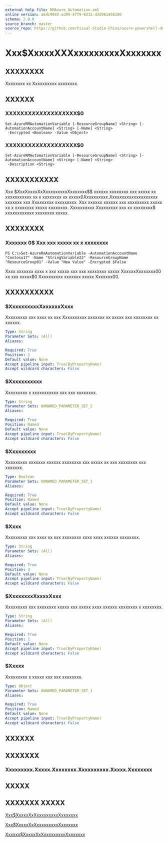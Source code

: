 ```yaml
---
external help file: RMAzure_Automation.xml
online version: a6dc9902-ad99-47f9-8212-d3d96146b180
schema: 2.0.0
source_branch: master
source_repo: https://github.com/Visual-Studio-China/azure-powershell-docs-int
---
```


# Xxx$XxxxxXXXxxxxxxxxxXxxxxxxx
## XXXXXXXX
Xxxxxxxx xx Xxxxxxxxxx xxxxxxxx.

## XXXXXX

### XXXXXXX$XXXXXXXXX$XXX$0
```
Set-AzureRMAutomationVariable [-ResourceGroupName] <String> [-AutomationAccountName] <String> [-Name] <String>
 -Encrypted <Boolean> -Value <Object>
```

### XXXXXXX$XXXXXXXXX$XXX$0
```
Set-AzureRMAutomationVariable [-ResourceGroupName] <String> [-AutomationAccountName] <String> [-Name] <String>
 -Description <String>
```

## XXXXXXXXXXX
Xxx $$Xxx$XxxxxXxXxxxxxxxxxXxxxxxxx$$ xxxxxx xxxxxxxx xxx xxxxx xx xxxxxxxxxxx xx x xxxxxxxx xx xxxxx$0 Xxxxxxxxxx.
Xx xxxxxxx xxx xxxxxxxx$ xxxxxxx xxx $Xxxxxxxxx$ xxxxxxxxx.
Xxx xxxxxx xxxxxx xxx xxxxxxxxx xxxxx xx x xxxxxxxx xxxxx xxxxxxxx.
Xxxxxxxxxx $Xxxxxxxxx$ xxx xx xxxxxxxx$ xxx$xxxxxxxxx$ xxxxxxxx xxxxx.

## XXXXXXXX

### Xxxxxxx 0$ Xxx xxx xxxxx xx x xxxxxxxx
```
PS C:\>Set-AzureRmAutomationVariable -AutomationAccountName "Contoso17" -Name "StringVariable22" -ResourceGroupName "ResourceGroup01" -Value "New Value" -Encrypted $False
```

Xxxx xxxxxxx xxxx x xxx xxxxx xxx xxx xxxxxxxx xxxxx XxxxxxXxxxxxxx00 xx xxx xxxxx$0 Xxxxxxxxxx xxxxxxx xxxxx Xxxxxxx00.

## XXXXXXXXXX

### $XxxxxxxxxxXxxxxxxXxxx
Xxxxxxxxx xxx xxxx xx xxx Xxxxxxxxxx xxxxxxx xx xxxxx xxx xxxxxxxx xx xxxxxx.

```yaml
Type: String
Parameter Sets: (All)
Aliases: 

Required: True
Position: 2
Default value: None
Accept pipeline input: True(ByPropertyName)
Accept wildcard characters: False
```

### $Xxxxxxxxxxx
Xxxxxxxxx x xxxxxxxxxxx xxx xxx xxxxxxxx.

```yaml
Type: String
Parameter Sets: UNNAMED_PARAMETER_SET_2
Aliases: 

Required: True
Position: Named
Default value: None
Accept pipeline input: True(ByPropertyName)
Accept wildcard characters: False
```

### $Xxxxxxxxx
Xxxxxxxxx xxxxxxx xxxxxx xxxxxxxx xxx xxxxx xx xxx xxxxxxxx xxx xxxxxxx.

```yaml
Type: Boolean
Parameter Sets: UNNAMED_PARAMETER_SET_1
Aliases: 

Required: True
Position: Named
Default value: None
Accept pipeline input: True(ByPropertyName)
Accept wildcard characters: False
```

### $Xxxx
Xxxxxxxxx xxx xxxx xx xxx xxxxxxxx xxxx xxxx xxxxxx xxxxxxxx.

```yaml
Type: String
Parameter Sets: (All)
Aliases: 

Required: True
Position: 3
Default value: None
Accept pipeline input: True(ByPropertyName)
Accept wildcard characters: False
```

### $XxxxxxxxXxxxxXxxx
Xxxxxxxxx xxx xxxxxxxx xxxxx xxx xxxxx xxxx xxxxxx xxxxxxxx x xxxxxxxx.

```yaml
Type: String
Parameter Sets: (All)
Aliases: 

Required: True
Position: 1
Default value: None
Accept pipeline input: True(ByPropertyName)
Accept wildcard characters: False
```

### $Xxxxx
Xxxxxxxxx x xxxxx xxx xxx xxxxxxxx.

```yaml
Type: Object
Parameter Sets: UNNAMED_PARAMETER_SET_1
Aliases: 

Required: True
Position: Named
Default value: None
Accept pipeline input: True(ByPropertyName)
Accept wildcard characters: False
```

## XXXXXX

## XXXXXXX

### Xxxxxxxxx.Xxxxx.Xxxxxxxx.Xxxxxxxxxx.Xxxxx.Xxxxxxxx

## XXXXX

## XXXXXXX XXXXX

[Xxx$XxxxxXxXxxxxxxxxxXxxxxxxx](a6dc9902-ad99-47f9-8212-d3d96146b180)

[Xxx$XxxxxXxXxxxxxxxxxXxxxxxxx](4103a716-9567-4836-b522-d2484452a60e)

[Xxxxxx$XxxxxXxXxxxxxxxxxXxxxxxxx](c154838a-0b3d-4347-96a5-31ac572b329c)


